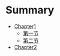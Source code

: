 # Summary
* [Chapter1](chapter1/README.md)
  * [第一节](chapter1/section1.README.md)
  * [第二节](chapter1/section1.README.md)
* [Chapter2](chapter2/README.md)

